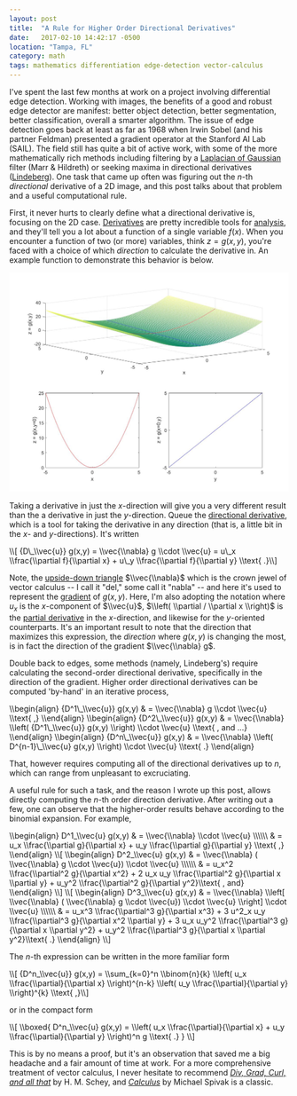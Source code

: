 ```yaml
---
layout: post
title:  "A Rule for Higher Order Directional Derivatives"
date:   2017-02-10 14:42:17 -0500
location: "Tampa, FL"
category: math
tags: mathematics differentiation edge-detection vector-calculus
---
```


I've spent the last few months at work on a project involving differential edge detection.
Working with images, the benefits of a good and robust edge detector are manifest: better object detection, better segmentation, better classification, overall a smarter algorithm.
The issue of edge detection goes back at least as far as 1968 when Irwin Sobel (and his partner Feldman) presented a gradient operator at the Stanford AI Lab (SAIL).
The field still has quite a bit of active work, with some of the more mathematically rich methods including filtering by a [Laplacian of Gaussian](http://homepages.inf.ed.ac.uk/rbf/HIPR2/log.htm) filter (Marr & Hildreth) or seeking maxima in directional derivatives ([Lindeberg](https://en.wikipedia.org/wiki/Edge_detection#Differential)).
One task that came up often was figuring out the *n*-th *directional* derivative of a 2D image, and this post talks about that problem and a useful computational rule.

First, it never hurts to clearly define what a directional derivative is, focusing on the 2D case.
[Derivatives](https://en.wikipedia.org/wiki/Derivative) are pretty incredible tools for [analysis](https://en.wikibooks.org/wiki/Real_Analysis/Applications_of_Derivatives), and they'll tell you a lot about a function of a single variable $f(x)$.
When you encounter a function of two (or more) variables,  think $z=g(x,y)$, you're faced with a choice of which *direction* to calculate the derivative in.
An example function to demonstrate this behavior is below.

 <!-- picture of z = x^2 + y -->
<img src="/images/posts/plots/derivatives_mesh-all.jpg" class="two-third-width-img">

Taking a derivative in just the $x$-direction will give you a very different result than the a derivative in just the $y$-direction.
Queue the [directional derivative](https://en.wikipedia.org/wiki/Directional_derivative), which is a tool for taking the derivative in any direction (that is, a little bit in the $x$- and $y$-directions).
It's written

<span class="equation">
\\[ {D\_\\vec{u}} g(x,y) = \\vec{\\nabla} g \\cdot \\vec{u} = u\_x \\frac{\\partial f}{\\partial x} + u\_y \\frac{\\partial f}{\\partial y} \\text{ .}\\]
</span>

Note, the [upside-down triangle](https://en.wikipedia.org/wiki/Del) $\\vec{\\nabla}$ which is the crown jewel of vector calculus -- I call it "del," some call it "nabla" -- and here it's used to represent the [gradient](https://en.wikipedia.org/wiki/Gradient) of $g(x,y)$.
Here, I'm also adopting the notation where $u_x$ is the $x$-component of $\\vec{u}$, $\\left( \\partial / \\partial x \\right)$ is the [partial derivative](https://en.wikipedia.org/wiki/Partial_derivative) in the $x$-direction, and likewise for the $y$-oriented counterparts.
It's an important result to note that the direction that maximizes this expression, the *direction* where $g(x,y)$ is changing the most, is in fact the direction of the gradient $\\vec{\\nabla} g$.

Double back to edges, some methods (namely, Lindeberg's) require calculating the second-order directional derivative, specifically in the direction of the gradient.
Higher order directional derivatives can be computed 'by-hand' in an iterative process,

<span class="equation">
\\begin{align} {D^1\_\\vec{u}} g(x,y) & = \\vec{\\nabla} g \\cdot \\vec{u} \\text{ ,} \\end{align}
</span>

<span class="equation">
\\begin{align} {D^2\_\\vec{u}} g(x,y) & = \\vec{\\nabla} \\left( {D^1\_\\vec{u}} g(x,y) \\right) \\cdot \\vec{u} \\text{ , and ...} \\end{align}
</span>

<span class="equation">
\\begin{align} {D^n\_\\vec{u}} g(x,y) & = \\vec{\\nabla} \\left( D^{n-1}\_\\vec{u} g(x,y) \\right) \\cdot \\vec{u} \\text{ .} \\end{align}
</span>

That, however requires computing all of the directional derivatives up to $n$, which can range from unpleasant to excruciating.

A useful rule for such a task, and the reason I wrote up this post, allows directly computing the $n$-th order direction derivative.
After writing out a few, one can observe that the higher-order results behave according to the binomial expansion.
For example,

<span class="equation">
\\begin{align} D^1_\\vec{u} g(x,y) & = \\vec{\\nabla} \\cdot \\vec{u} \\\\\\
& = u_x \\frac{\\partial g}{\\partial x} + u_y \\frac{\\partial g}{\\partial y} \\text{ ,} \\end{align}
</span>

<span class="equation">
\\[
\\begin{align}
D^2_\\vec{u} g(x,y) & = \\vec{\\nabla} ( \\vec{\\nabla} g \\cdot \\vec{u}) \\cdot \\vec{u} \\\\\\
& = u_x^2 \\frac{\\partial^2 g}{\\partial x^2} + 2 u_x u_y \\frac{\\partial^2 g}{\\partial x \\partial y} + u_y^2 \\frac{\\partial^2 g}{\\partial y^2}\\text{ , and}
\\end{align}
\\]
</span>

<span class="equation">
\\[
\\begin{align}
D^3_\\vec{u} g(x,y) & = \\vec{\\nabla} \\left[ \\vec{\\nabla} ( \\vec{\\nabla} g \\cdot \\vec{u}) \\cdot \\vec{u} \\right] \\cdot \\vec{u} \\\\\\
& = u_x^3 \\frac{\\partial^3 g}{\\partial x^3} + 3 u^2_x u_y \\frac{\\partial^3 g}{\\partial x^2 \\partial y} + 3 u_x u_y^2 \\frac{\\partial^3 g}{\\partial x \\partial y^2} + u_y^2 \\frac{\\partial^3 g}{\\partial x \\partial y^2}\\text{ .}
\\end{align}
\\]
</span>

The $n$-th expression can be written in the more familiar form

<span class="equation">
\\[ {D^n_\\vec{u}} g(x,y) = \\sum_{k=0}^n \\binom{n}{k} \\left( u_x \\frac{\\partial}{\\partial x} \\right)^{n-k} \\left( u_y \\frac{\\partial}{\\partial y} \\right)^{k} \\text{ ,}\\]
</span>

or in the compact form

<span class="equation">
\\[ \\boxed{
  D^n_\\vec{u} g(x,y) = \\left( u_x \\frac{\\partial}{\\partial x} + u_y \\frac{\\partial}{\\partial y} \\right)^n g \\text{ .}
} \\]
</span>

This is by no means a proof, but it's an observation that saved me a big headache and a fair amount of time at work.
For a more comprehensive treatment of vector calculus, I never hesitate to recommend *[Div, Grad, Curl, and all that](http://www.indiebound.org/book/9780393925166)* by H. M. Schey, and *[Calculus](http://www.indiebound.org/book/9780521867443)* by Michael Spivak is a classic.
